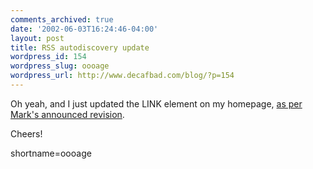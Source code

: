 ```yaml
---
comments_archived: true
date: '2002-06-03T16:24:46-04:00'
layout: post
title: RSS autodiscovery update
wordpress_id: 154
wordpress_slug: oooage
wordpress_url: http://www.decafbad.com/blog/?p=154
---
```

<p>Oh yeah, and I just updated the LINK element on my homepage, <a href="http://diveintomark.org/archives/2002/06/02.html#important_change_to_the_link_tag">as per Mark's announced revision</a>.</p>
<p>Cheers!</p>
<!--more-->
shortname=oooage
